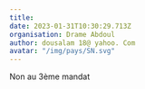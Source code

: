 ```yaml
---
title: 
date: 2023-01-31T10:30:29.713Z
organisation: Drame Abdoul 
author: dousalam 18@ yahoo. Com
avatar: "/img/pays/SN.svg"
---
```


Non au 3ème mandat 